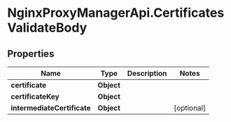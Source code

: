 # NginxProxyManagerApi.CertificatesValidateBody

## Properties
Name | Type | Description | Notes
------------ | ------------- | ------------- | -------------
**certificate** | **Object** |  | 
**certificateKey** | **Object** |  | 
**intermediateCertificate** | **Object** |  | [optional] 
